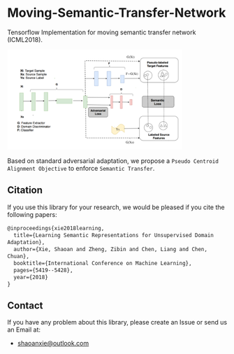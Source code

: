 # Moving-Semantic-Transfer-Network



Tensorflow Implementation for moving semantic transfer network (ICML2018).

<img src="introduction/mstn_network.PNG" width=400 />

Based on standard adversarial adaptation, we propose a `Pseudo Centroid Alignment Objective` to enforce `Semantic Transfer`.

## Citation
If you use this library for your research, we would be pleased if you cite the following papers:

```
@inproceedings{xie2018learning,
  title={Learning Semantic Representations for Unsupervised Domain Adaptation},
  author={Xie, Shaoan and Zheng, Zibin and Chen, Liang and Chen, Chuan},
  booktitle={International Conference on Machine Learning},
  pages={5419--5428},
  year={2018}
}
```

## Contact
If you have any problem about this library, please create an Issue or send us an Email at:
- shaoanxie@outlook.com
